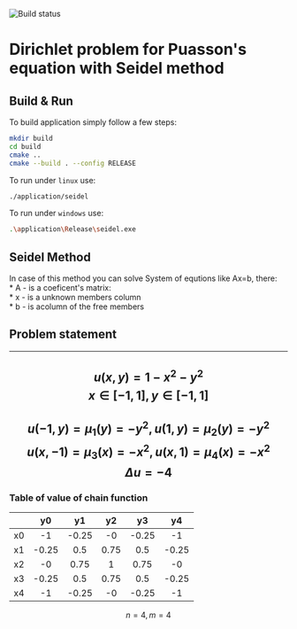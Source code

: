 ![Build status](https://travis-ci.org/XEverentX/Seidel-Method.svg?branch=master)

# Dirichlet problem for Puasson's equation with Seidel method
## Build & Run
To build application simply follow a few steps:
```bash
mkdir build
cd build
cmake ..
cmake --build . --config RELEASE
```
To run under `linux` use:
```bash
./application/seidel
```

To run under `windows` use:
```bash
.\application\Release\seidel.exe
```
## Seidel Method
In case of this method you can solve System of equtions like Ax=b, there:  
    * A - is a coeficent's matrix:  
    * x - is a unknown members column  
    * b - is acolumn of the free members  
## Problem statement
---
$$u(x, y) = 1 - x^2 - y^2$$
$$x \in [-1, 1],   y \in [-1, 1]$$
---
$$u(-1, y) = \mu_1(y) = -y^2, u(1, y) = \mu_2(y) = -y^2$$
$$u(x, -1) = \mu_3(x) = -x^2, u(x, 1) = \mu_4(x) = -x^2$$
$$\Delta u = -4$$
---
### Table of value of chain function
| | y0 | y1 | y2 | y3 | y4 |
|:---:|:---:|:---:|:---:|:---:|:---:|
| x0| -1 | -0.25 | -0 | -0.25 | -1 |
| x1| -0.25 | 0.5 | 0.75 | 0.5 | -0.25 |
| x2| -0 | 0.75 | 1 | 0.75 | -0 |
| x3| -0.25 | 0.5 | 0.75 | 0.5 | -0.25 |
| x4| -1 | -0.25 | -0 | -0.25 | -1 |
$$ n = 4, m = 4$$  
